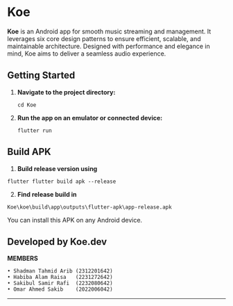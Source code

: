 # Koe

**Koe** is an Android app for smooth music streaming and management. It leverages six core design patterns to ensure efficient, scalable, and maintainable architecture. Designed with performance and elegance in mind, Koe aims to deliver a seamless audio experience.

##  Getting Started

1. **Navigate to the project directory:**
   ```
   cd Koe
   ```

2. **Run the app on an emulator or connected device:**
   ```
   flutter run
   ```

##  Build APK

1. **Build release version using**
```
flutter flutter build apk --release
```
2. **Find release build in**
```
Koe\koe\build\app\outputs\flutter-apk\app-release.apk
```

You can install this APK on any Android device.


##  Developed by Koe.dev

**MEMBERS**
```
• Shadman Tahmid Arib (2312201642)
• Habiba Alam Raisa   (2231272642)
• Sakibul Samir Rafi  (2232080642)
• Omar Ahmed Sakib    (2022006042)
```
---